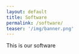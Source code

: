 ```yaml
---
layout: default
title: Software
permalink: /software/
teaser: '/img/banner.png'
---
```


This is our software
